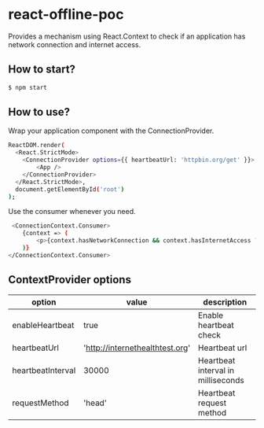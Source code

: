 # react-offline-poc

Provides a mechanism using React.Context to check if an application has network connection and internet access.

## How to start?

```bash
$ npm start
```

## How to use?

Wrap your application component with the ConnectionProvider.

```bash
ReactDOM.render(
  <React.StrictMode>
    <ConnectionProvider options={{ heartbeatUrl: 'httpbin.org/get' }}>
        <App />
    </ConnectionProvider>
  </React.StrictMode>,
  document.getElementById('root')
);
```

Use the consumer whenever you need.

```bash
 <ConnectionContext.Consumer>
    {context => (
        <p>{context.hasNetworkConnection && context.hasInternetAccess ? 'You are online :)' : 'You are offline :('}</p>
    )}
</ConnectionContext.Consumer>
```

## ContextProvider options

| option            | value                           | description                        |
|-------------------|---------------------------------|------------------------------------|
| enableHeartbeat   | true                            | Enable heartbeat check             |
| heartbeatUrl      | 'http://internethealthtest.org' | Heartbeat url                      |
| heartbeatInterval | 30000                           | Heartbeat interval in milliseconds |
| requestMethod     | 'head'                          | Heartbeat request method           |

